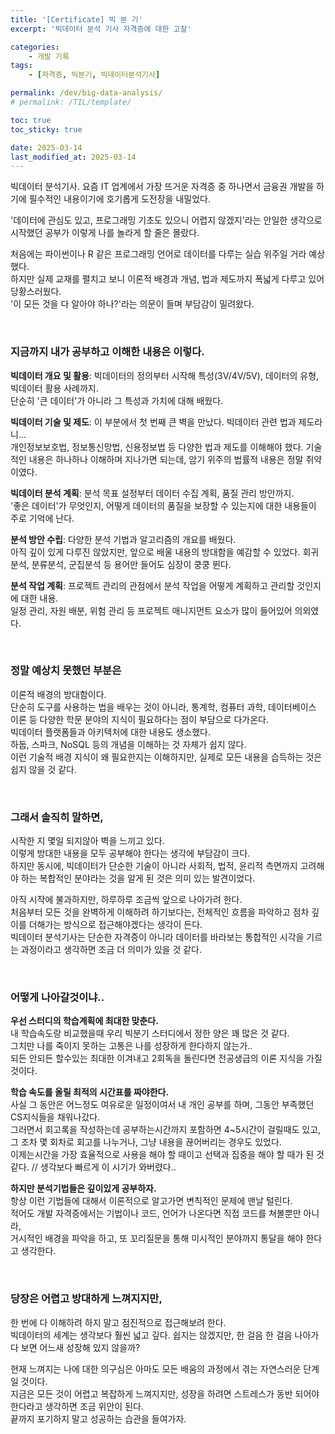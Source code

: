 ```yaml
---
title: '[Certificate] 빅 분 기'
excerpt: '빅데이터 분석 기사 자격증에 대한 고찰'

categories:
    - 개발 기록
tags:
    - [자격증, 빅분기, 빅데이터분석기사]

permalink: /dev/big-data-analysis/
# permalink: /TIL/template/

toc: true
toc_sticky: true

date: 2025-03-14
last_modified_at: 2025-03-14
---
```


빅데이터 분석기사. 요즘 IT 업계에서 가장 뜨거운 자격증 중 하나면서 금융권 개발을 하기에 필수적인 내용이기에 호기롭게 도전장을 내밀었다.

'데이터에 관심도 있고, 프로그래밍 기초도 있으니 어렵지 않겠지'라는 안일한 생각으로 시작했던 공부가 이렇게 나를 놀라게 할 줄은 몰랐다.

처음에는 파이썬이나 R 같은 프로그래밍 언어로 데이터를 다루는 실습 위주일 거라 예상했다.  
하지만 실제 교재를 펼치고 보니 이론적 배경과 개념, 법과 제도까지 폭넓게 다루고 있어 당황스러웠다.  
'이 모든 것을 다 알아야 하나?'라는 의문이 들며 부담감이 밀려왔다.

<br>

### 지금까지 내가 공부하고 이해한 내용은 이렇다.

**빅데이터 개요 및 활용**: 빅데이터의 정의부터 시작해 특성(3V/4V/5V), 데이터의 유형, 빅데이터 활용 사례까지.  
단순히 '큰 데이터'가 아니라 그 특성과 가치에 대해 배웠다.

**빅데이터 기술 및 제도**: 이 부분에서 첫 번째 큰 벽을 만났다. 빅데이터 관련 법과 제도라니...  
개인정보보호법, 정보통신망법, 신용정보법 등 다양한 법과 제도를 이해해야 했다. 기술적인 내용은 하나하나 이해하며 지나가면 되는데, 암기 위주의 법률적 내용은 정말 쥐약이였다.

**빅데이터 분석 계획**: 분석 목표 설정부터 데이터 수집 계획, 품질 관리 방안까지.  
'좋은 데이터'가 무엇인지, 어떻게 데이터의 품질을 보장할 수 있는지에 대한 내용들이 주로 기억에 난다.

**분석 방안 수립**: 다양한 분석 기법과 알고리즘의 개요를 배웠다.  
아직 깊이 있게 다루진 않았지만, 앞으로 배울 내용의 방대함을 예감할 수 있었다. 회귀분석, 분류분석, 군집분석 등 용어만 들어도 심장이 쿵쿵 뛴다.

**분석 작업 계획**: 프로젝트 관리의 관점에서 분석 작업을 어떻게 계획하고 관리할 것인지에 대한 내용.  
 일정 관리, 자원 배분, 위험 관리 등 프로젝트 매니지먼트 요소가 많이 들어있어 의외였다.

<br>

### 정말 예상치 못했던 부분은

이론적 배경의 방대함이다.  
단순히 도구를 사용하는 법을 배우는 것이 아니라, 통계학, 컴퓨터 과학, 데이터베이스 이론 등 다양한 학문 분야의 지식이 필요하다는 점이 부담으로 다가온다.  
빅데이터 플랫폼들과 아키텍처에 대한 내용도 생소했다.  
하둡, 스파크, NoSQL 등의 개념을 이해하는 것 자체가 쉽지 않다.  
이런 기술적 배경 지식이 왜 필요한지는 이해하지만, 실제로 모든 내용을 습득하는 것은 쉽지 않을 것 같다.

<br>

### 그래서 솔직히 말하면,

시작한 지 몇일 되지않아 벽을 느끼고 있다.  
이렇게 방대한 내용을 모두 공부해야 한다는 생각에 부담감이 크다.  
하지만 동시에, 빅데이터가 단순한 기술이 아니라 사회적, 법적, 윤리적 측면까지 고려해야 하는 복합적인 분야라는 것을 알게 된 것은 의미 있는 발견이었다.

아직 시작에 불과하지만, 하루하루 조금씩 앞으로 나아가려 한다.  
처음부터 모든 것을 완벽하게 이해하려 하기보다는, 전체적인 흐름을 파악하고 점차 깊이를 더해가는 방식으로 접근해야겠다는 생각이 든다.  
빅데이터 분석기사는 단순한 자격증이 아니라 데이터를 바라보는 통합적인 시각을 기르는 과정이라고 생각하면 조금 더 의미가 있을 것 같다.

<br>

### 어떻게 나아갈것이냐..

**우선 스터디의 학습계획에 최대한 맞춘다.**  
내 학습속도랑 비교했을때 우리 빅분기 스터디에서 정한 양은 꽤 많은 것 같다.  
그치만 나를 죽이지 못하는 고통은 나를 성장하게 한다하지 않는가..  
되든 안되든 할수있는 최대한 이겨내고 2회독을 돌린다면 전공생급의 이론 지식을 가질것이다.

**학습 속도를 올릴 최적의 시간표를 짜야한다.**  
사실 그 동안은 어느정도 여유로운 일정이여서 내 개인 공부를 하며, 그동안 부족했던 CS지식들을 채워나갔다.  
그러면서 회고록을 작성하는데 공부하는시간까지 포함하면 4~5시간이 걸릴때도 있고,  
그 조차 몇 회차로 회고를 나누거나, 그냥 내용을 끊어버리는 경우도 있었다.  
이제는시간을 가장 효율적으로 사용을 해야 할 때이고 선택과 집중을 해야 할 때가 된 것 같다. // 생각보다 빠르게 이 시기가 와버렸다..

**하지만 분석기법들은 깊이있게 공부하자.**  
항상 이런 기법들에 대해서 이론적으로 알고가면 변칙적인 문제에 맨날 털린다.  
적어도 개발 자격증에서는 기법이나 코드, 언어가 나온다면 직접 코드를 쳐볼뿐만 아니라,  
거시적인 배경을 파악을 하고, 또 꼬리질문을 통해 미시적인 분야까지 통달을 해야 한다고 생각한다.

<br>

### 당장은 어렵고 방대하게 느껴지지만,

한 번에 다 이해하려 하지 말고 점진적으로 접근해보려 한다.  
빅데이터의 세계는 생각보다 훨씬 넓고 깊다. 쉽지는 않겠지만, 한 걸음 한 걸음 나아가다 보면 어느새 성장해 있지 않을까?

현재 느껴지는 나에 대한 의구심은 아마도 모든 배움의 과정에서 겪는 자연스러운 단계일 것이다.  
지금은 모든 것이 어렵고 복잡하게 느껴지지만, 성장을 하려면 스트레스가 동반 되어야한다라고 생각하면 조금 위안이 된다.  
끝까지 포기하지 말고 성공하는 습관을 들여가자.
